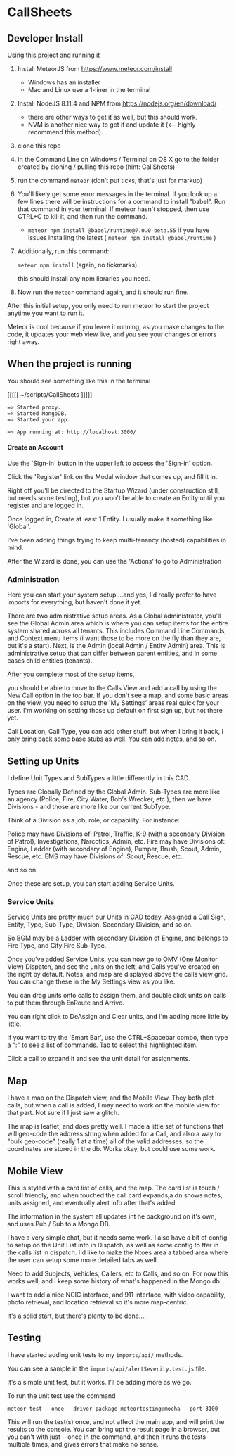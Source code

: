 # CallSheets

## Developer Install

Using this project and running it

1. Install MeteorJS from https://www.meteor.com/install
    - Windows has an installer
    - Mac and Linux use a 1-liner in the terminal

2. Install NodeJS 8.11.4 and NPM from https://nodejs.org/en/download/
    - there are other ways to get it as well, but this should work.
    - NVM is another nice way to get it and update it (<-- highly recommend this method).

3. clone this repo

4. in the Command Line on Windows / Terminal on OS X go to the folder created by cloning / pulling this repo (hint: CallSheets)

5. run the command `meteor` (don't put ticks, that's just for markup)

6. You'll likely get some error messages in the terminal.  If you look up a few lines there will be instructions for a command to install "babel".  Run that command in your terminal.  If meteor hasn't stopped, then use CTRL+C to kill it, and then run the command.
    - `meteor npm install @babel/runtime@7.0.0-beta.55` if you have issues installing the latest ( `meteor npm install @babel/runtime` )

7. Additionally, run this command:

    `meteor npm install`  (again, no tickmarks)

    this should install any npm libraries you need.

8. Now run the `meteor` command again, and it should run fine.

After this initial setup, you only need to run meteor to start the project anytime you want to run it.

Meteor is cool because if you leave it running, as you make changes to the code, it updates your web view live, and you see your changes or errors right away.

## When the project is running

You should see something like this in the terminal

[[[[[ ~/scripts/CallSheets ]]]]]              

    => Started proxy.                             
    => Started MongoDB.                           
    => Started your app.                          

    => App running at: http://localhost:3000/

#### Create an Account
Use the 'Sign-in' button in the upper left to access the 'Sign-in' option.

Click the 'Register' link on the Modal window that comes up, and fill it in.

Right off you'll be directed to the Startup Wizard (under construction still, but needs some testing), but you won't be able to create an Entity until you register and are logged in.

Once logged in, Create at least 1 Entity.  I usually make it something like 'Global'.

I've been adding things trying to keep multi-tenancy (hosted) capabilities in mind.

After the Wizard is done, you can use the 'Actions' to go to Administration

### Administration
Here you can start your system setup....and yes, I'd really prefer to have imports for everything, but haven't done it yet.

There are two administrative setup areas.  As a Global administrator, you'll see the Global Admin area which is where you can setup items for the entire system shared across all tenants.  This includes Command Line Commands, and Context menu items (i want those to be more on the fly than they are, but it's a start).  Next, is the Admin (local Admin / Entity Admin) area.  This is administrative setup that can differ between parent entities, and in some cases child entities (tenants).

After you complete most of the setup items,

you should be able to move to the Calls View and add a call by using the New Call option in the top bar. If you don't see a map, and some basic areas on the view, you need to setup the 'My Settings' areas real quick for your user.  I'm working on setting those up default on first sign up, but not there yet.

Call Location, Call Type, you can add other stuff, but when I bring it back, I only bring back some base stubs as well.
You can add notes, and so on.

## Setting up Units
I define Unit Types and SubTypes a little differently in this CAD.

Types are Globally Defined by the Global Admin.  Sub-Types are more like an agency (Police, Fire, City Water, Bob's Wrecker, etc.), then we have Divisions - and those are more like our current SubType.

Think of a Division as a job, role, or capability.  For instance:

Police may have Divisions of:  Patrol, Traffic, K-9 (with a secondary Division of Patrol), Investigations, Narcotics, Admin, etc.
Fire may have Divisions of: Engine, Ladder (with secondary of Engine), Pumper, Brush, Scout, Admin, Rescue, etc.
EMS may have Divisions of: Scout, Rescue, etc.

and so on.

Once these are setup, you can start adding Service Units.

### Service Units
Service Units are pretty much our Units in CAD today.  Assigned a Call Sign, Entity, Type, Sub-Type, Division, Secondary Division, and so on.

So BGM may be a Ladder with secondary Division of Engine, and belongs to Fire Type, and City Fire Sub-Type.

Once you've added Service Units, you can now go to OMV (One Monitor View) Dispatch, and see the units on the left, and Calls you've created on the right by default.  Notes, and map are displayed above the calls view grid.  You can change these in the My Settings view as you like.

You can drag units onto calls to assign them, and double click units on calls to put them through EnRoute and Arrive.

You can right click to DeAssign and Clear units, and I'm adding more little by little.  

If you want to try the 'Smart Bar', use the CTRL+Spacebar combo, then type a ":" to see a list of commands.  Tab to select the highlighted item.  

Click a call to expand it and see the unit detail for assignments.

## Map
I have a map on the Dispatch view, and the Mobile View.  They both plot calls, but when a call is added, I may need to work on the mobile view for that part.  Not sure if I just saw a glitch.  

The map is leaflet, and does pretty well.  I made a little set of functions that will geo-code the address string when added for a Call, and also a way to "bulk geo-code" (really 1 at a time) all of the valid addresses, so the coordinates are stored in the db.  Works okay, but could use some work.

## Mobile View
This is styled with a card list of calls, and the map.  The card list is touch / scroll friendly, and when touched the call card expands,a dn shows notes, units assigned, and eventually alert info after that's added.

The information in the system all updates int he background on it's own, and uses Pub / Sub to a Mongo DB. 

I have a very simple chat, but it needs some work.  I also have a bit of config to setup on the Unit List info in Dispatch, as well as some config to ffer in the calls list in dispatch.  I'd like to make the Ntoes area a tabbed area where the user can setup some more detailed tabs as well. 

Need to add Subjects, Vehicles, Callers, etc to Calls, and so on.  For now this works well, and I keep some history of what's happened in the Mongo db. 

I want to add a nice NCIC interface, and 911 interface, with video capability, photo retrieval, and location retrieval so it's more map-centric.

It's a solid start, but there's plenty to be done....

## Testing
I have started adding unit tests to my `imports/api/` methods. 

You can see a sample in the `imports/api/alertSeverity.test.js` file.

It's a simple unit test, but it works. I'll be adding more as we go.

To run the unit test use the command

`meteor test --once --driver-package meteortesting:mocha --port 3100`

This will run the test(s) once, and not affect the main app, and will print the results to the console.  You can bring upt the result page in a browser, but you can't with just --once in the command, and then it runs the tests multiple times, and gives errors that make no sense.
